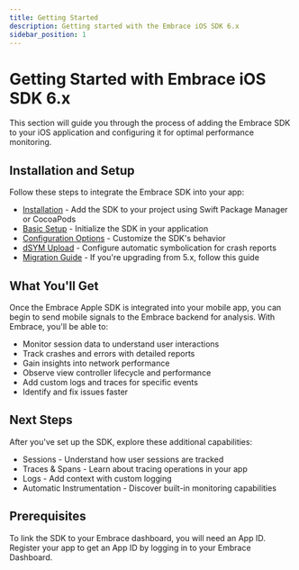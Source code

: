 ```yaml
---
title: Getting Started
description: Getting started with the Embrace iOS SDK 6.x
sidebar_position: 1
---
```


# Getting Started with Embrace iOS SDK 6.x

This section will guide you through the process of adding the Embrace SDK to your iOS application and configuring it for optimal performance monitoring.

## Installation and Setup

Follow these steps to integrate the Embrace SDK into your app:

- [Installation](/ios/6x/getting-started/installation.md) - Add the SDK to your project using Swift Package Manager or CocoaPods
- [Basic Setup](/ios/6x/getting-started/basic-setup.md) - Initialize the SDK in your application
- [Configuration Options](/ios/6x/getting-started/configuration-options.md) - Customize the SDK's behavior
- [dSYM Upload](/ios/6x/getting-started/dsym-upload.md) - Configure automatic symbolication for crash reports
- [Migration Guide](/ios/6x/getting-started/migration-guide.md) - If you're upgrading from 5.x, follow this guide

## What You'll Get

Once the Embrace Apple SDK is integrated into your mobile app, you can begin to send mobile signals to the Embrace backend for analysis. With Embrace, you'll be able to:

- Monitor session data to understand user interactions
- Track crashes and errors with detailed reports
- Gain insights into network performance
- Observe view controller lifecycle and performance
- Add custom logs and traces for specific events
- Identify and fix issues faster

## Next Steps

After you've set up the SDK, explore these additional capabilities:

- Sessions - Understand how user sessions are tracked
- Traces & Spans - Learn about tracing operations in your app
- Logs - Add context with custom logging
- Automatic Instrumentation - Discover built-in monitoring capabilities

## Prerequisites

To link the SDK to your Embrace dashboard, you will need an App ID. Register your app to get an App ID by logging in to your Embrace Dashboard.
